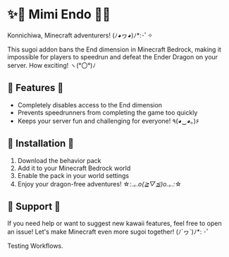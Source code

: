 # ✨🐉 Mimi Endo 🐉✨

Konnichiwa, Minecraft adventurers! (ﾉ◕ヮ◕)ﾉ*:･ﾟ✧

This sugoi addon bans the End dimension in Minecraft Bedrock, making it impossible for players to speedrun and defeat the Ender Dragon on your server. How exciting! ヽ(°〇°)ﾉ

## 🌟 Features 🌟

- Completely disables access to the End dimension
- Prevents speedrunners from completing the game too quickly
- Keeps your server fun and challenging for everyone! ٩(◕‿◕｡)۶

## 💖 Installation 💖

1. Download the behavior pack
2. Add it to your Minecraft Bedrock world
3. Enable the pack in your world settings
4. Enjoy your dragon-free adventures! ☆*:.｡.o(≧▽≦)o.｡.:*☆

## 🎀 Support 🎀

If you need help or want to suggest new kawaii features, feel free to open an issue! Let's make Minecraft even more sugoi together! (ﾉ´ヮ`)ﾉ*: ･ﾟ

Testing Workflows.
